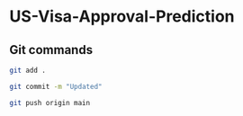 # US-Visa-Approval-Prediction

## Git commands

```bash
git add .

git commit -m "Updated"

git push origin main
```